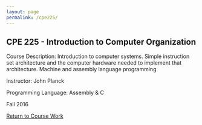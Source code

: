 ```yaml
---
layout: page
permalink: /cpe225/
---
```


**CPE 225 - Introduction to Computer Organization**
---------------------------------------------------

Course Description: Introduction to computer systems. Simple instruction set architecture and the computer hardware needed to implement that architecture. Machine and assembly language programming

Instructor: John Planck

Programming Language: Assembly & C

Fall 2016

[Return to Course Work](https://jonscott20.github.io/course_work/)
